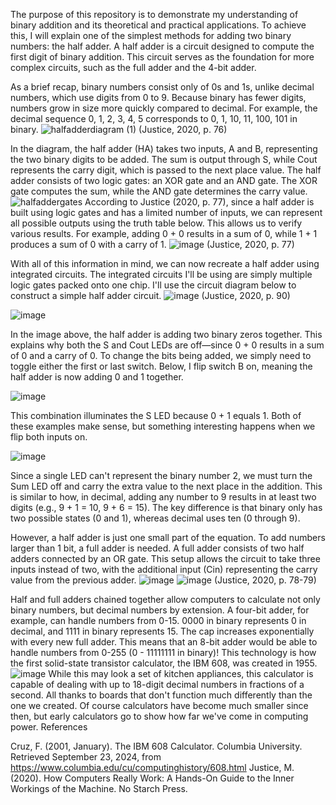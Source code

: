 The purpose of this repository is to demonstrate my understanding of binary addition and its theoretical and practical applications. To achieve this, I will explain one of the simplest methods for adding two binary numbers: the half adder. A half adder is a circuit designed to compute the first digit of binary addition. This circuit serves as the foundation for more complex circuits, such as the full adder and the 4-bit adder.

As a brief recap, binary numbers consist only of 0s and 1s, unlike decimal numbers, which use digits from 0 to 9. Because binary has fewer digits, numbers grow in size more quickly compared to decimal. For example, the decimal sequence 0, 1, 2, 3, 4, 5 corresponds to 0, 1, 10, 11, 100, 101 in binary.
![halfadderdiagram (1)](https://github.com/user-attachments/assets/cc678aa9-826d-44bf-bc0a-81150e22a55a)
(Justice, 2020, p. 76)

In the diagram, the half adder (HA) takes two inputs, A and B, representing the two binary digits to be added. The sum is output through S, while Cout represents the carry digit, which is passed to the next place value. The half adder consists of two logic gates: an XOR gate and an AND gate. The XOR gate computes the sum, while the AND gate determines the carry value.
![halfaddergates](https://github.com/user-attachments/assets/70be830b-f2a4-4a70-a6d2-0ce27a2ad067)
According to Justice (2020, p. 77),
since a half adder is built using logic gates and has a limited number of inputs, we can represent all possible outputs using the truth table below. This allows us to verify various results. For example, adding 0 + 0 results in a sum of 0, while 1 + 1 produces a sum of 0 with a carry of 1.
![image](https://github.com/user-attachments/assets/cb0f48e9-8d4f-4db7-92e5-ca14da4fd7b8)
(Justice, 2020, p. 77)

With all of this information in mind, we can now recreate a half adder using integrated circuits. The integrated circuits I'll be using are simply multiple logic gates packed onto one chip. I'll use the circuit diagram below to construct a simple half adder circuit.
![image](https://github.com/user-attachments/assets/a6f7eb6c-21d1-43e5-b51a-be5069780679)
(Justice, 2020, p. 90)

![image](https://github.com/user-attachments/assets/88519da9-4b85-477f-9100-3bb2949b400c)

In the image above, the half adder is adding two binary zeros together. This explains why both the S and Cout LEDs are off—since 0 + 0 results in a sum of 0 and a carry of 0. To change the bits being added, we simply need to toggle either the first or last switch. Below, I flip switch B on, meaning the half adder is now adding 0 and 1 together.

![image](https://github.com/user-attachments/assets/cda51271-37ff-42e6-bb7a-e8524d02ef81)

This combination illuminates the S LED because 0 + 1 equals 1. Both of these examples make sense, but something interesting happens when we flip both inputs on.

![image](https://github.com/user-attachments/assets/350a11e0-877f-4353-8d64-086b6150aa00)

Since a single LED can't represent the binary number 2, we must turn the Sum LED off and carry the extra value to the next place in the addition. This is similar to how, in decimal, adding any number to 9 results in at least two digits (e.g., 9 + 1 = 10, 9 + 6 = 15). The key difference is that binary only has two possible states (0 and 1), whereas decimal uses ten (0 through 9).

However, a half adder is just one small part of the equation. To add numbers larger than 1 bit, a full adder is needed. A full adder consists of two half adders connected by an OR gate. This setup allows the circuit to take three inputs instead of two, with the additional input (Cin) representing the carry value from the previous adder.
![image](https://github.com/user-attachments/assets/0fb8b80c-54ae-413e-b4c7-d99d822439bc)
![image](https://github.com/user-attachments/assets/6c09c0fb-8fb4-42e4-bbf8-f352146d2f74)
(Justice, 2020, p. 78-79)

Half and full adders chained together allow computers to calculate not only binary numbers, but decimal numbers by extension. A four-bit adder, for example, can handle numbers from 0-15. 0000 in binary represents 0 in decimal, and 1111 in binary represents 15. The cap increases exponentially with every new full adder. This means that an 8-bit adder would be able to handle numbers from 0-255 (0 - 11111111 in binary)! This technology is how the first solid-state transistor calculator, the IBM 608, was created in 1955.
![image](https://github.com/user-attachments/assets/1c419b34-f1b4-43b4-bd72-921d937d8c6c)
While this may look a set of kitchen appliances, this calculator is capable of dealing with up to 18-digit decimal numbers in fractions of a second. All thanks to boards that don't function much differently than the one we created. Of course calculators have become much smaller since then, but early calculators go to show how far we've come in computing power.
References

Cruz, F. (2001, January). The IBM 608 Calculator. Columbia University. Retrieved September 23, 2024, from https://www.columbia.edu/cu/computinghistory/608.html
Justice, M. (2020). How Computers Really Work: A Hands-On Guide to the Inner Workings of the Machine. No Starch Press.
